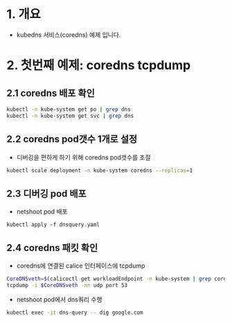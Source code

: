 # 1. 개요
* kubedns 서비스(coredns) 예제 입니다.

# 2. 첫번째 예제: coredns tcpdump
## 2.1 coredns 배포 확인
```sh
kubectl -n kube-system get po | grep dns
kubectl -n kube-system get svc | grep dns
```

## 2.2 coredns pod갯수 1개로 설정
* 디버깅을 편하게 하기 위해 coredns pod갯수를 조절
```sh
kubectl scale deployment -n kube-system coredns --replicas=1
```

## 2.3 디버깅 pod 배포
* netshoot pod 배포
```
kubectl apply -f dnsquery.yaml
```

## 2.4 coredns 패킷 확인
* coredns에 연결된 calice 인터페이스에 tcpdump
```sh
CoreDNSveth=$(calicoctl get workloadEndpoint -n kube-system | grep coredns | awk '{print $5}' | cut -d "/" -f 1)
tcpdump -i $CoreDNSveth -nn udp port 53
```

* netshoot pod에서 dns쿼리 수행
```sh
kubectl exec -it dns-query -- dig google.com
```
